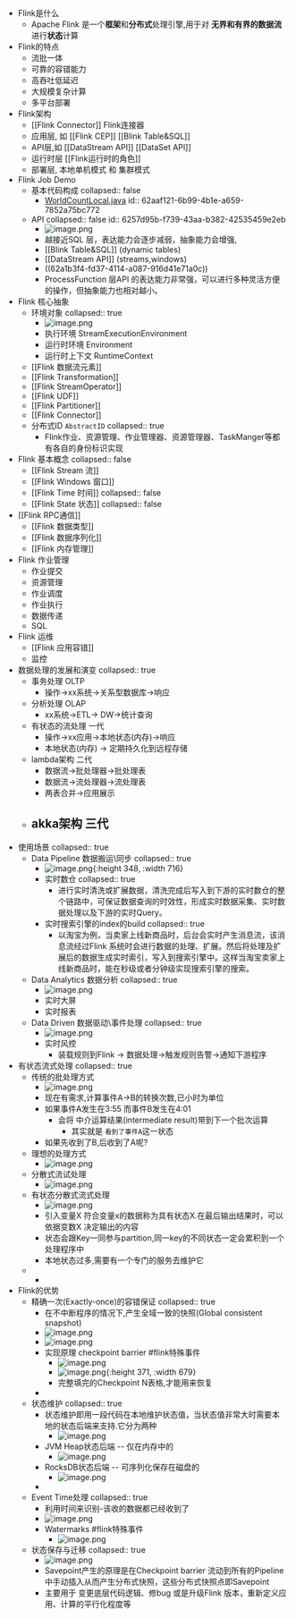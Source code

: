 - Flink是什么
	- Apache Flink 是一个**框架**和**分布式**处理引擎,用于对 **无界和有界的数据流**进行**状态**计算
- Flink的特点
	- 流批一体
	- 可靠的容错能力
	- 高吞吐低延迟
	- 大规模复杂计算
	- 多平台部署
- Flink架构
	- [[Flink Connector]] Flink连接器
	- 应用层, 如 [[Flink CEP]] [[Blink Table&SQL]]
	- API层,如 [[DataStream API]] [[DataSet API]]
	- 运行时层 [[Flink运行时的角色]]
	- 部署层, 本地单机模式 和 集群模式
- Flink Job Demo
	- 基本代码构成
	  collapsed:: false
		- [WorldCountLocal.java](../assets/WorldCountLocal_1655370026893_0.java)
		  id:: 62aaf121-6b99-4b1e-a659-7852a75bc772
	- API
	  collapsed:: false
	  id:: 6257d95b-f739-43aa-b382-42535459e2eb
		- ![image.png](../assets/image_1650008063943_0.png)
		- 越接近SQL 层，表达能力会逐步减弱，抽象能力会增强,
		- [[Blink Table&SQL]] (dynamic tables)
		- [[DataStream API]] (streams,windows)
		- ((62a1b3f4-fd37-4114-a087-916d41e71a0c))
		- ProcessFunction 层API 的表达能力非常强，可以进行多种灵活方便的操作，但抽象能力也相对越小。
- Flink 核心抽象
	- 环境对象
	  collapsed:: true
		- ![image.png](../assets/image_1655370537977_0.png)
		- 执行环境 StreamExecutionEnvironment
		- 运行时环境 Environment
		- 运行时上下文 RuntimeContext
	- [[Flink 数据流元素]]
	- [[Flink Transformation]]
	- [[Flink StreamOperator]]
	- [[Flink UDF]]
	- [[Flink Partitioner]]
	- [[Flink Connector]]
	- 分布式ID `AbstractID` 
	  collapsed:: true
		- Flink作业、资源管理、作业管理器、资源管理器、TaskManger等都有各自的身份标识实现
- Flink 基本概念
  collapsed:: false
	- [[Flink Stream 流]]
	- [[Flink Windows 窗口]]
	- [[Flink Time 时间]]
	  collapsed:: false
	- [[Flink State 状态]]
	  collapsed:: false
- [[Flink RPC通信]]
	- [[Flink 数据类型]]
	- [[Flink 数据序列化]]
	- [[Flink 内存管理]]
- Flink 作业管理
	- 作业提交
	- 资源管理
	- 作业调度
	- 作业执行
	- 数据传递
	- SQL
- Flink 运维
	- [[Flink 应用容错]]
	- 监控
- 数据处理的发展和演变
  collapsed:: true
	- 事务处理 OLTP
		- 操作->xx系统->关系型数据库->响应
	- 分析处理 OLAP
		- xx系统->ETL-> DW->统计查询
	- 有状态的流处理 一代
		- 操作->xx应用->本地状态(内存)->响应
		- 本地状态(内存) -> 定期持久化到远程存储
	- lambda架构 二代
		- 数据流->批处理器->批处理表
		- 数据流->流处理器->流处理表
		- 两表合并->应用展示
	- akka架构 三代
		-
- 使用场景
  collapsed:: true
	- Data Pipeline 数据搬运\同步
	  collapsed:: true
		- ![image.png](../assets/image_1649925119504_0.png){:height 348, :width 716}
		- 实时数仓
		  collapsed:: true
			- 进行实时清洗或扩展数据，清洗完成后写入到下游的实时数仓的整个链路中，可保证数据查询的时效性，形成实时数据采集、实时数据处理以及下游的实时Query。
		- 实时搜索引擎的index的build
		  collapsed:: true
			- 以淘宝为例，当卖家上线新商品时，后台会实时产生消息流，该消息流经过Flink 系统时会进行数据的处理、扩展。然后将处理及扩展后的数据生成实时索引，写入到搜索引擎中。这样当淘宝卖家上线新商品时，能在秒级或者分钟级实现搜索引擎的搜索。
	- Data Analytics 数据分析
	  collapsed:: true
		- ![image.png](../assets/image_1649925300142_0.png)
		- 实时大屏
		- 实时报表
	- Data Driven 数据驱动\事件处理
	  collapsed:: true
		- ![image.png](../assets/image_1649925356430_0.png)
		- 实时风控
			- 装载规则到Flink -> 数据处理->触发规则告警->通知下游程序
- 有状态流式处理
  collapsed:: true
	- 传统的批处理方式
		- ![image.png](../assets/image_1649928588997_0.png)
		- 现在有需求,计算事件A->B的转换次数,已小时为单位
		- 如果事件A发生在3:55 而事件B发生在4:01
			- 会将 中介运算结果(intermediate result)带到下一个批次运算
				- 其实就是 `看到了事件A`这一状态
		- 如果先收到了B,后收到了A呢?
	- 理想的处理方式
		- ![image.png](../assets/image_1649929048965_0.png)
	- 分散式流试处理
		- ![image.png](../assets/image_1649929235379_0.png)
	- 有状态分散式流式处理
		- ![image.png](../assets/image_1649929775941_0.png)
		- 引入变量X 符合变量x的数据称为具有状态X.在最后输出结果时，可以依据变数X 决定输出的内容
		- 状态会跟Key一同参与partition,同一key的不同状态一定会累积到一个处理程序中
		- 本地状态过多,需要有一个专门的服务去维护它
	-
		-
- Flink的优势
	- 精确一次(Exactly-once)的容错保证
	  collapsed:: true
		- 在不中断程序的情况下,产生全域一致的快照(Global consistent snapshot)
		- ![image.png](../assets/image_1649992209684_0.png)
		- ![image.png](../assets/image_1649992228436_0.png)
		- 实现原理 checkpoint barrier #flink特殊事件
			- ![image.png](../assets/image_1649992474290_0.png)
			- ![image.png](../assets/image_1649992486131_0.png){:height 371, :width 679}
			- 完整填完的Checkpoint N表格,才能用来恢复
		-
	- 状态维护
	  collapsed:: true
		- 状态维护即用一段代码在本地维护状态值，当状态值非常大时需要本地的状态后端来支持.它分为两种
			- ![image.png](../assets/image_1649992994771_0.png)
		- JVM Heap状态后端 -- 仅在内存中的
			- ![image.png](../assets/image_1649993021636_0.png)
		- RocksDB状态后端 -- 可序列化保存在磁盘的
			- ![image.png](../assets/image_1649993040626_0.png)
		-
	- Event Time处理
	  collapsed:: true
		- 利用时间来识别-该收的数据都已经收到了
		- ![image.png](../assets/image_1649993549377_0.png)
		- Watermarks #flink特殊事件
			- ![image.png](../assets/image_1649993666082_0.png)
	- 状态保存与迁移
	  collapsed:: true
		- ![image.png](../assets/image_1649993949095_0.png)
		- Savepoint产生的原理是在Checkpoint barrier 流动到所有的Pipeline 中手动插入从而产生分布式快照，这些分布式快照点即Savepoint
		- 主要用于 变更底层代码逻辑、修bug 或是升级Flink 版本，重新定义应用、计算的平行化程度等